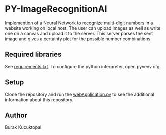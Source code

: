 # PY-ImageRecognitionAI
Implemention of a Neural Network to recognize multi-digit numbers in a website working on local host. The user can upload images as well as write one on a canvas and upload it to the server. This server parses the sent image and gives a certainty plot for the possible number combinations.


## Required libraries
See <a href="https://github.com/BurakKTopal/PY-NumberRecognitionAI/blob/main/requirements.txt">requirements.txt</a>. To configure the python interpreter, open 
pyvenv.cfg.


## Setup
Clone the repository and run the <a href="https://github.com/BurakKTopal/PY-NumberRecognitionAI/blob/main/webApplication/webApplication.py">webApplication.py</a> to see the additional information about this repository. 


## Author
Burak Kucuktopal
